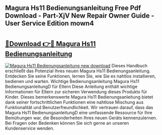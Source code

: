## Magura Hs11 Bedienungsanleitung Free Pdf Download - Part-XjV New Repair Owner Guide - User Service Edition mown4

# <h2><a href="http://df4wrt.blite.top/?on=Magura+Hs11+Bedienungsanleitung">🔗Download 👉🔴 Magura Hs11 Bedienungsanleitung</a></h2>

[![Magura Hs11 Bedienungsanleitung new download](https://i.imgur.com/lujVjoI.png)](http://df4wrt.blite.top/?on=Magura+Hs11+Bedienungsanleitung)
Dieses Handbuch erschließt das Potenzial Ihres neuen Magura Hs11 Bedienungsanleitung. Entdecken Sie seine Funktionen, lernen Sie, wie Sie es nahtlos installieren, bedienen und warten. Wichtige Bedienungsanleitung Magura Hs11 BedienungsanleitungD für Eltern Diese Anleitung enthält wichtige Informationen für Eltern zur sicheren Verwendung dieses Produkts für Kinder. Dieses bemerkenswerte Magura Hs11 Bedienungsanleitung bietet dank seiner fortschrittlichen Funktionen eine nahtlose Mischung aus Funktionalität und Benutzerfreundlichkeit. Wir vertrauen darauf, dass das Magura Hs11 BedienungsanleitungD eine umfassende Ressource für Ihre Bemühungen war, die Besonderheiten Ihres neuen Geräts kennenzulernen. Bei Fragen oder Bedenken können Sie sich gerne an unseren Kundenservice wenden.
